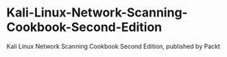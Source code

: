 # Kali-Linux-Network-Scanning-Cookbook-Second-Edition
Kali Linux Network Scanning Cookbook Second Edition, published by Packt

